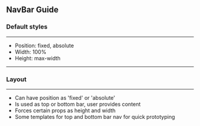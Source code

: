 ## NavBar Guide

### Default styles

---

- Position: fixed, absolute
- Width: 100%
- Height: max-width

---

### Layout

---

- Can have position as 'fixed' or 'absolute'
- Is used as top or bottom bar, user provides content
- Forces certain props as height and width
- Some templates for top and bottom bar nav for quick prototyping
